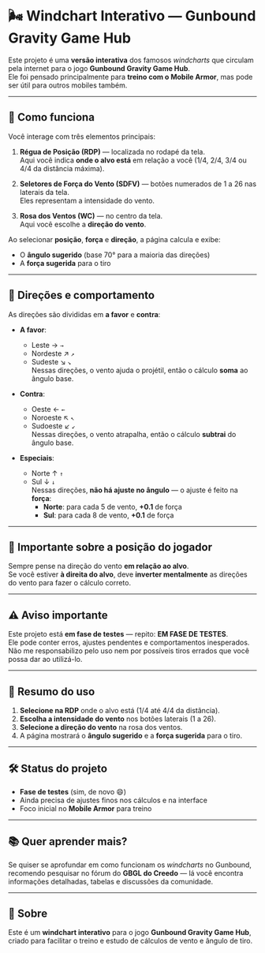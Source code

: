 # 🌬️ Windchart Interativo — Gunbound Gravity Game Hub

Este projeto é uma **versão interativa** dos famosos *windcharts* que circulam pela internet para o jogo **Gunbound Gravity Game Hub**.  
Ele foi pensado principalmente para **treino com o Mobile Armor**, mas pode ser útil para outros mobiles também.

---

## 📌 Como funciona

Você interage com três elementos principais:

1. **Régua de Posição (RDP)** — localizada no rodapé da tela.  
   Aqui você indica **onde o alvo está** em relação a você (1/4, 2/4, 3/4 ou 4/4 da distância máxima).

2. **Seletores de Força do Vento (SDFV)** — botões numerados de 1 a 26 nas laterais da tela.  
   Eles representam a intensidade do vento.

3. **Rosa dos Ventos (WC)** — no centro da tela.  
   Aqui você escolhe a **direção do vento**.

Ao selecionar **posição**, **força** e **direção**, a página calcula e exibe:

- O **ângulo sugerido** (base 70° para a maioria das direções)
- A **força sugerida** para o tiro

---

## 🧭 Direções e comportamento

As direções são divididas em **a favor** e **contra**:

- **A favor**:  
  - Leste → `→`  
  - Nordeste ↗ `↗`  
  - Sudeste ↘ `↘`  
  Nessas direções, o vento ajuda o projétil, então o cálculo **soma** ao ângulo base.

- **Contra**:  
  - Oeste ← `←`  
  - Noroeste ↖ `↖`  
  - Sudoeste ↙ `↙`  
  Nessas direções, o vento atrapalha, então o cálculo **subtrai** do ângulo base.

- **Especiais**:  
  - Norte ↑ `↑`  
  - Sul ↓ `↓`  
  Nessas direções, **não há ajuste no ângulo** — o ajuste é feito na **força**:
    - **Norte**: para cada 5 de vento, **+0.1** de força  
    - **Sul**: para cada 8 de vento, **+0.1** de força

---

## 🔄 Importante sobre a posição do jogador

Sempre pense na direção do vento **em relação ao alvo**.  
Se você estiver **à direita do alvo**, deve **inverter mentalmente** as direções do vento para fazer o cálculo correto.

---

## ⚠️ Aviso importante

Este projeto está **em fase de testes** — repito: **EM FASE DE TESTES**.  
Ele pode conter erros, ajustes pendentes e comportamentos inesperados.  
Não me responsabilizo pelo uso nem por possíveis tiros errados que você possa dar ao utilizá-lo.

---

## 📖 Resumo do uso

1. **Selecione na RDP** onde o alvo está (1/4 até 4/4 da distância).  
2. **Escolha a intensidade do vento** nos botões laterais (1 a 26).  
3. **Selecione a direção do vento** na rosa dos ventos.  
4. A página mostrará o **ângulo sugerido** e a **força sugerida** para o tiro.

---

## 🛠️ Status do projeto

- **Fase de testes** (sim, de novo 😄)  
- Ainda precisa de ajustes finos nos cálculos e na interface  
- Foco inicial no **Mobile Armor** para treino

---

## 📚 Quer aprender mais?

Se quiser se aprofundar em como funcionam os *windcharts* no Gunbound, recomendo pesquisar no fórum do **GBGL do Creedo** — lá você encontra informações detalhadas, tabelas e discussões da comunidade.

---

## 🎯 Sobre

Este é um **windchart interativo** para o jogo **Gunbound Gravity Game Hub**, criado para facilitar o treino e estudo de cálculos de vento e ângulo de tiro.
